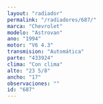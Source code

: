 ```yaml
---
layout: "radiador"
permalink: "/radiadores/687/"
marca: "Chevrolet"
modelo: "Astrovan"
ano: "1994"
motor: "V6 4.3"
transmision: "Automática"
parte: "433924"
clima: "Con clima"
alto: "23 5/8"
ancho: "17"
observaciones: ""
id: "687"
---
```


